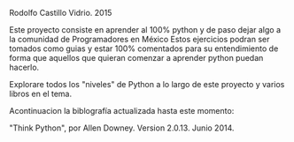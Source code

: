 Rodolfo Castillo Vidrio. 2015 

Este proyecto consiste en aprender al 100% python y de paso dejar algo a la comunidad de Programadores en México
Estos ejercicios podran ser tomados como guias y estar 100% comentados para su entendimiento de forma que 
aquellos que quieran comenzar a aprender python puedan hacerlo.

Explorare todos los "niveles" de Python a lo largo de este proyecto y varios libros en el tema.

Acontinuacion la biblografía actualizada hasta este momento:

"Think Python", por Allen Downey. Version 2.0.13. Junio 2014.
